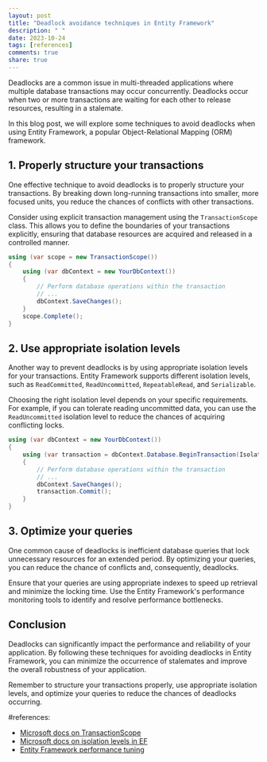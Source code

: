 ```yaml
---
layout: post
title: "Deadlock avoidance techniques in Entity Framework"
description: " "
date: 2023-10-24
tags: [references]
comments: true
share: true
---
```


Deadlocks are a common issue in multi-threaded applications where multiple database transactions may occur concurrently. Deadlocks occur when two or more transactions are waiting for each other to release resources, resulting in a stalemate.

In this blog post, we will explore some techniques to avoid deadlocks when using Entity Framework, a popular Object-Relational Mapping (ORM) framework.

## 1. Properly structure your transactions

One effective technique to avoid deadlocks is to properly structure your transactions. By breaking down long-running transactions into smaller, more focused units, you reduce the chances of conflicts with other transactions.

Consider using explicit transaction management using the `TransactionScope` class. This allows you to define the boundaries of your transactions explicitly, ensuring that database resources are acquired and released in a controlled manner.

```csharp
using (var scope = new TransactionScope())
{
    using (var dbContext = new YourDbContext())
    {
        // Perform database operations within the transaction
        // ...
        dbContext.SaveChanges();
    }
    scope.Complete();
}
```

## 2. Use appropriate isolation levels

Another way to prevent deadlocks is by using appropriate isolation levels for your transactions. Entity Framework supports different isolation levels, such as `ReadCommitted`, `ReadUncommitted`, `RepeatableRead`, and `Serializable`.

Choosing the right isolation level depends on your specific requirements. For example, if you can tolerate reading uncommitted data, you can use the `ReadUncommitted` isolation level to reduce the chances of acquiring conflicting locks.

```csharp
using (var dbContext = new YourDbContext())
{
    using (var transaction = dbContext.Database.BeginTransaction(IsolationLevel.ReadUncommitted))
    {
        // Perform database operations within the transaction
        // ...
        dbContext.SaveChanges();
        transaction.Commit();
    }
}
```

## 3. Optimize your queries

One common cause of deadlocks is inefficient database queries that lock unnecessary resources for an extended period. By optimizing your queries, you can reduce the chance of conflicts and, consequently, deadlocks.

Ensure that your queries are using appropriate indexes to speed up retrieval and minimize the locking time. Use the Entity Framework's performance monitoring tools to identify and resolve performance bottlenecks.

## Conclusion

Deadlocks can significantly impact the performance and reliability of your application. By following these techniques for avoiding deadlocks in Entity Framework, you can minimize the occurrence of stalemates and improve the overall robustness of your application.

Remember to structure your transactions properly, use appropriate isolation levels, and optimize your queries to reduce the chances of deadlocks occurring.

#references: 
- [Microsoft docs on TransactionScope](https://docs.microsoft.com/en-us/dotnet/api/system.transactions.transactionscope?view=net-6.0)
- [Microsoft docs on isolation levels in EF](https://docs.microsoft.com/en-us/dotnet/api/system.data.isolationlevel?view=net-6.0)
- [Entity Framework performance tuning](https://docs.microsoft.com/en-us/ef/ef6/fundamentals/performance/perf-best-practices)